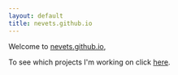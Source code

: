 ```yaml
---
layout: default
title: nevets.github.io
---
```

Welcome to [nevets.github.io](http://nevets.github.io/),

To see which projects I'm  working on click [here](projects).